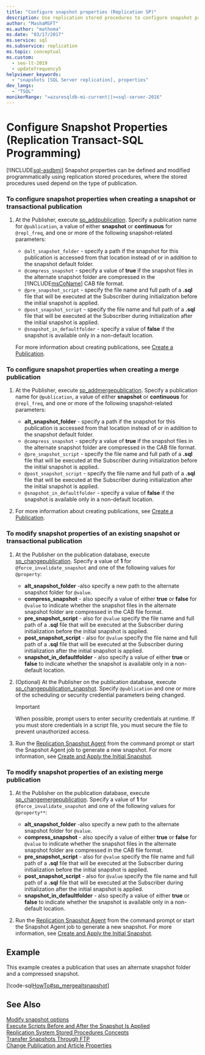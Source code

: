 ```yaml
---
title: "Configure snapshot properties (Replication SP)"
description: Use replication stored procedures to configure snapshot properties for Snapshot or Transactional publications.
author: "MashaMSFT"
ms.author: "mathoma"
ms.date: "03/17/2017"
ms.service: sql
ms.subservice: replication
ms.topic: conceptual
ms.custom:
  - seo-lt-2019
  - updatefrequency5
helpviewer_keywords:
  - "snapshots [SQL Server replication], properties"
dev_langs:
  - "TSQL"
monikerRange: "=azuresqldb-mi-current||>=sql-server-2016"
---
```

# Configure Snapshot Properties (Replication Transact-SQL Programming)
[!INCLUDE[sql-asdbmi](../../../includes/applies-to-version/sql-asdbmi.md)]
  Snapshot properties can be defined and modified programmatically using replication stored procedures, where the stored procedures used depend on the type of publication.  
  
### To configure snapshot properties when creating a snapshot or transactional publication  
  
1.  At the Publisher, execute [sp_addpublication](../../../relational-databases/system-stored-procedures/sp-addpublication-transact-sql.md). Specify a publication name for `@publication`, a value of either **snapshot** or **continuous** for `@repl_freq`, and one or more of the following snapshot-related parameters:  
  
    -   `@alt_snapshot_folder` - specify a path if the snapshot for this publication is accessed from that location instead of or in addition to the snapshot default folder.    
    -   `@compress_snapshot` - specify a value of **true** if the snapshot files in the alternate snapshot folder are compressed in the [!INCLUDE[msCoName](../../../includes/msconame-md.md)] CAB file format.    
    -   `@pre_snapshot_script` - specify the file name and full path of a **.sql** file that will be executed at the Subscriber during initialization before the initial snapshot is applied.    
    -   `@post_snapshot_script` - specify the file name and full path of a **.sql** file that will be executed at the Subscriber during initialization after the initial snapshot is applied.    
    -   `@snapshot_in_defaultfolder` - specify a value of **false** if the snapshot is available only in a non-default location.  
  
     For more information about creating publications, see [Create a Publication](../../../relational-databases/replication/publish/create-a-publication.md).  
  
### To configure snapshot properties when creating a merge publication  
  
1.  At the Publisher, execute [sp_addmergepublication](../../../relational-databases/system-stored-procedures/sp-addmergepublication-transact-sql.md). Specify a publication name for `@publication`, a value of either **snapshot** or **continuous** for `@repl_freq`, and one or more of the following snapshot-related parameters:  
  
    -   **alt_snapshot_folder** - specify a path if the snapshot for this publication is accessed from that location instead of or in addition to the snapshot default folder.    
    -   `@compress_snapshot` - specify a value of **true** if the snapshot files in the alternate snapshot folder are compressed in the CAB file format.   
    -   `@pre_snapshot_script` - specify the file name and full path of a **.sql** file that will be executed at the Subscriber during initialization before the initial snapshot is applied.    
    -   `@post_snapshot_script` - specify the file name and full path of a **.sql** file that will be executed at the Subscriber during initialization after the initial snapshot is applied.    
    -   `@snapshot_in_defaultfolder` - specify a value of **false** if the snapshot is available only in a non-default location.  
  
2.  For more information about creating publications, see [Create a Publication](../../../relational-databases/replication/publish/create-a-publication.md).  
  
### To modify snapshot properties of an existing snapshot or transactional publication  
  
1.  At the Publisher on the publication database, execute [sp_changepublication](../../../relational-databases/system-stored-procedures/sp-changepublication-transact-sql.md). Specify a value of **1** for `@force_invalidate_snapshot` and one of the following values for `@property`:  
  
    -   **alt_snapshot_folder** -also specify a new path to the alternate snapshot folder for `@value`.    
    -   **compress_snapshot** - also specify a value of either **true** or **false** for `@value` to indicate whether the snapshot files in the alternate snapshot folder are compressed in the CAB file format.    
    -   **pre_snapshot_script** - also for `@value` specify the file name and full path of a **.sql** file that will be executed at the Subscriber during initialization before the initial snapshot is applied.    
    -   **post_snapshot_script** - also for `@value` specify the file name and full path of a **.sql** file that will be executed at the Subscriber during initialization after the initial snapshot is applied.    
    -   **snapshot_in_defaultfolder** - also specify a value of either **true** or **false** to indicate whether the snapshot is available only in a non-default location.  
  
2.  (Optional) At the Publisher on the publication database, execute [sp_changepublication_snapshot](../../../relational-databases/system-stored-procedures/sp-changepublication-snapshot-transact-sql.md). Specify `@publication` and one or more of the scheduling or security credential parameters being changed.  
  
    > [!IMPORTANT]  
    >  When possible, prompt users to enter security credentials at runtime. If you must store credentials in a script file, you must secure the file to prevent unauthorized access.  
  
3.  Run the [Replication Snapshot Agent](../../../relational-databases/replication/agents/replication-snapshot-agent.md) from the command prompt or start the Snapshot Agent job to generate a new snapshot. For more information, see [Create and Apply the Initial Snapshot](../../../relational-databases/replication/create-and-apply-the-initial-snapshot.md).  
  
### To modify snapshot properties of an existing merge publication  
  
1.  At the Publisher on the publication database, execute [sp_changemergepublication](../../../relational-databases/system-stored-procedures/sp-changemergepublication-transact-sql.md). Specify a value of **1** for `@force_invalidate_snapshot` and one of the following values for `@property**`:  
  
    -   **alt_snapshot_folder** -also specify a new path to the alternate snapshot folder for `@value`.    
    -   **compress_snapshot** - also specify a value of either **true** or **false** for `@value` to indicate whether the snapshot files in the alternate snapshot folder are compressed in the CAB file format.    
    -   **pre_snapshot_script** - also for `@value` specify the file name and full path of a **.sql** file that will be executed at the Subscriber during initialization before the initial snapshot is applied.    
    -   **post_snapshot_script** - also for `@value` specify the file name and full path of a **.sql** file that will be executed at the Subscriber during initialization after the initial snapshot is applied.    
    -   **snapshot_in_defaultfolder** - also specify a value of either **true** or **false** to indicate whether the snapshot is available only in a non-default location.  
  
2.  Run the [Replication Snapshot Agent](../../../relational-databases/replication/agents/replication-snapshot-agent.md) from the command prompt or start the Snapshot Agent job to generate a new snapshot. For more information, see [Create and Apply the Initial Snapshot](../../../relational-databases/replication/create-and-apply-the-initial-snapshot.md).  
  
## Example  
 This example creates a publication that uses an alternate snapshot folder and a compressed snapshot.  
  
 [!code-sql[HowTo#sp_mergealtsnapshot](../../../relational-databases/replication/codesnippet/tsql/configure-snapshot-prope_1.sql)]  
  
## See Also  
 [Modify snapshot options](../../../relational-databases/replication/snapshot-options.md)   
 [Execute Scripts Before and After the Snapshot Is Applied](../../../relational-databases/replication/snapshot-options.md#execute-scripts-before-and-after-snapshot-is-applied)   
 [Replication System Stored Procedures Concepts](../../../relational-databases/replication/concepts/replication-system-stored-procedures-concepts.md)   
 [Transfer Snapshots Through FTP](../../../relational-databases/replication//publish/deliver-a-snapshot-through-ftp.md)   
 [Change Publication and Article Properties](../../../relational-databases/replication/publish/change-publication-and-article-properties.md)  
  
  
